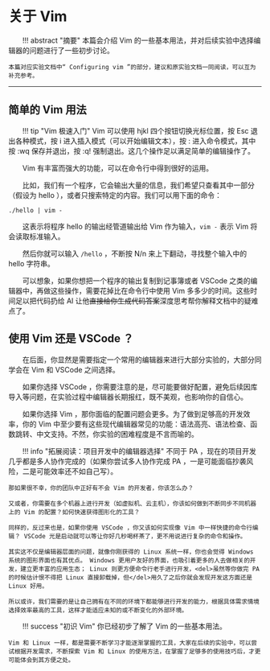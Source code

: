 <style>p { text-indent: 2em; }</style>

# 关于 Vim

!!! abstract "摘要"
    本篇会介绍 Vim 的一些基本用法，并对后续实验中选择编辑器的问题进行了一些初步讨论。

    本篇对应实验文档中“ Configuring vim ”的部分，建议和原实验文档一同阅读，可以互为补充参考。

---

## 简单的 Vim 用法

!!! tip "Vim 极速入门"
    Vim 可以使用 hjkl 四个按钮切换光标位置，按 Esc 退出各种模式，按 i 进入插入模式（可以开始编辑文本），按 : 进入命令模式，其中按 :wq 保存并退出，按 :q! 强制退出。这几个操作足以满足简单的编辑操作了。


Vim 有丰富而强大的功能，可以在命令行中得到很好的运用。

比如，我们有一个程序，它会输出大量的信息，我们希望只查看其中一部分（假设为 hello ），或者只搜索特定的内容。我们可以用下面的命令：

```
./hello | vim -
```

这表示将程序 hello 的输出经管道输出给 Vim 作为输入，`vim -` 表示 Vim 将会读取标准输入。

然后你就可以输入 `/hello` ，不断按 N/n 来上下翻动，寻找整个输入中的 hello 字符串。

可以想象，如果你想把一个程序的输出复制到记事簿或者 VSCode 之类的编辑器中，再做这些操作，需要花掉比在命令行中使用 Vim 多多少的时间。这些时间足以把代码扔给 AI 让他~~直接给你生成代码答案~~深度思考帮你解释文档中的疑难点了。


## 使用 Vim 还是 VSCode ？

在后面，你显然是需要指定一个常用的编辑器来进行大部分实验的，大部分同学会在 Vim 和 VSCode 之间选择。

如果你选择 VSCode ，你需要注意的是，尽可能要做好配置，避免后续因库导入等问题，在实验过程中编辑器长期报红，既不美观，也影响你的自信心。

如果你选择 Vim ，那你面临的配置问题会更多。为了做到足够高的开发效率，你的 Vim 中至少要有这些现代编辑器常见的功能：语法高亮、语法检查、函数跳转、中文支持。不然，你实验的困难程度是不言而喻的。

!!! info "拓展阅读：项目开发中的编辑器选择"
    不同于 PA ，现在的项目开发几乎都是多人协作完成的（如果你尝试多人协作完成 PA ，一是可能面临抄袭风险，二是可能效率还不如自己写）。

    那如果很不幸，你的团队中正好有不会 Vim 的开发者，你该怎么办？

    又或者，你需要在多个机器上进行开发（如虚拟机、云主机），你该如何做到不断同步不同机器上的 Vim 的配置？如何快速获得图形化的工具？

    同样的，反过来也是，如果你使用 VSCode ，你又该如何实现像 Vim 中一样快捷的命令行编辑？ VSCode 光是启动就可以等让你好几秒喝杯茶了，更不用说进行复杂的命令和操作。

    其实这不仅是编辑器层面的问题，就像你刚获得的 Linux 系统一样，你也会觉得 Windows 系统的图形界面也有其优点。 Windows 更用户友好的界面，也吸引着更多的人去做相关的开发，建立更丰富的应用生态； Linux 则更方便命令行老手进行开发，<del>虽然等你做完 PA 的时候估计恨不得把 Linux 直接卸载掉，但</del>用久了之后你就会发现开发这方面还是 Linux 好用。
    
    所以或许，我们需要的是让自己拥有在不同的环境下都能够进行开发的能力，根据具体需求情境选择效率最高的工具，这样才能适应未知的或不断变化的外部环境。


!!! success "初识 Vim"
    你已经初步了解了 Vim 的一些基本用法。

    Vim 和 Linux 一样，都是需要不断学习才能逐渐掌握的工具，大家在后续的实验中，可以尝试根据开发需求，不断探索 Vim 和 Linux 的使用方法，在掌握了足够多的使用技巧后，才更可能体会到其方便之处。
